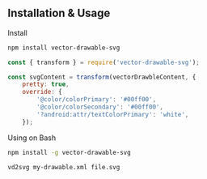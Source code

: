 ## Installation & Usage

Install

```sh
npm install vector-drawable-svg
```

```js
const { transform } = require('vector-drawable-svg');

const svgContent = transform(vectorDrawbleContent, {
	pretty: true,
	override: {
		'@color/colorPrimary': '#00ff00',
		'@color/colorSecondary': '#00ff00',
		'?android:attr/textColorPrimary': 'white',
	});
```



Using on Bash

```sh
npm install -g vector-drawable-svg
```



```sh
vd2svg my-drawable.xml file.svg
```

